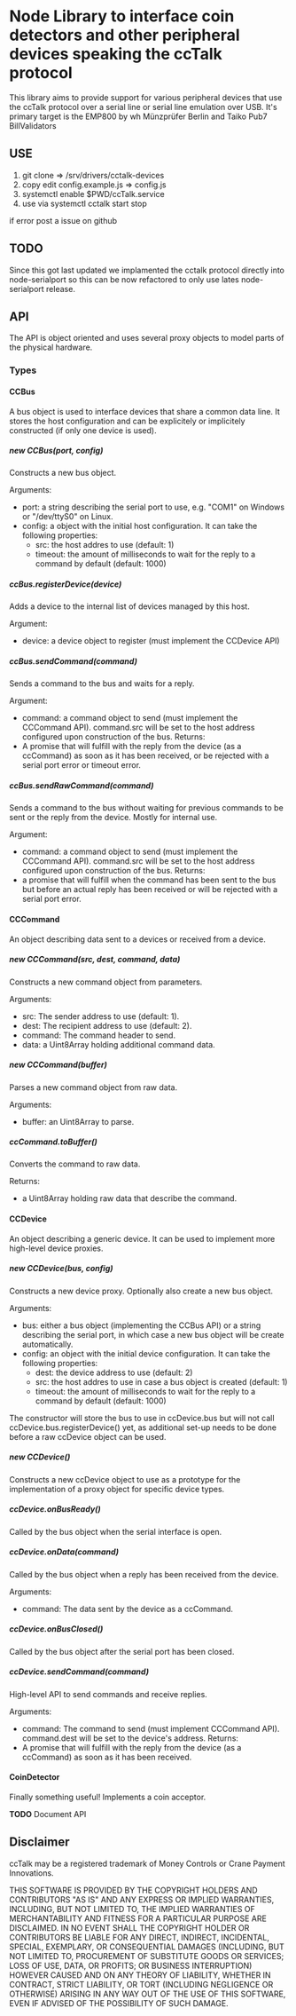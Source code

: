 Node Library to interface coin detectors and other peripheral devices speaking the ccTalk protocol
==================================================================================================

This library aims to provide support for various peripheral devices that use the ccTalk protocol
over a serial line or serial line emulation over USB. It's primary target is the EMP800 by
wh Münzprüfer Berlin and Taiko Pub7 BillValidators

## USE
1. git clone => /srv/drivers/cctalk-devices
2. copy edit config.example.js => config.js
3. systemctl enable $PWD/ccTalk.service
4. use via systemctl cctalk start stop

if error post a issue on github

## TODO
Since this got last updated we implamented the cctalk protocol directly into node-serialport
so this can be now refactored to only use lates node-serialport release.


API
---

The API is object oriented and uses several proxy objects to model parts of the physical hardware.

### Types

#### CCBus

A bus object is used to interface devices that share a common data line. It stores the host
configuration and can be explicitely or implicitely constructed (if only one device is used).

##### new CCBus(port, config)

Constructs a new bus object.

Arguments:
- port: a string describing the serial port to use, e.g. "COM1" on Windows or "/dev/ttyS0" on Linux.
- config: a object with the initial host configuration. It can take the following properties:
  - src: the host addres to use (default: 1)
  - timeout: the amount of milliseconds to wait for the reply to a command by default (default: 1000)

##### ccBus.registerDevice(device)

Adds a device to the internal list of devices managed by this host.

Argument:
- device: a device object to register (must implement the CCDevice API)

##### ccBus.sendCommand(command)

Sends a command to the bus and waits for a reply.

Argument:
- command: a command object to send (must implement the CCCommand API). command.src will be set to the
host address configured upon construction of the bus.
Returns:
- A promise that will fulfill with the reply from the device (as a ccCommand) as soon as it has been received,
or be rejected with a serial port error or timeout error.

##### ccBus.sendRawCommand(command)

Sends a command to the bus without waiting for previous commands to be sent or the reply from the device. Mostly
for internal use.

Argument:
- command: a command object to send (must implement the CCCommand API). command.src will be set to the
host address configured upon construction of the bus.
Returns:
- a promise that will fulfill when the command has been sent to the bus but before an actual reply has
been received or will be rejected with a serial port error.

#### CCCommand

An object describing data sent to a devices or received from a device.

##### new CCCommand(src, dest, command, data)

Constructs a new command object from parameters.

Arguments:
- src: The sender address to use (default: 1).
- dest: The recipient address to use (default: 2).
- command: The command header to send.
- data: a Uint8Array holding additional command data.

##### new CCCommand(buffer)

Parses a new command object from raw data.

Arguments:
- buffer: an Uint8Array to parse.

##### ccCommand.toBuffer()

Converts the command to raw data.

Returns:
- a Uint8Array holding raw data that describe the command.

#### CCDevice

An object describing a generic device. It can be used to implement more high-level device proxies.

##### new CCDevice(bus, config)

Constructs a new device proxy. Optionally also create a new bus object.

Arguments:
- bus: either a bus object (implementing the CCBus API) or a string describing the serial port, in which
case a new bus object will be create automatically.
- config: an object with the initial device configuration. It can take the following properties:
  - dest: the device address to use (default: 2)
  - src: the host addres to use in case a bus object is created (default: 1)
  - timeout: the amount of milliseconds to wait for the reply to a command by default (default: 1000)

The constructor will store the bus to use in ccDevice.bus but will not call ccDevice.bus.registerDevice() yet,
as additional set-up needs to be done before a raw ccDevice object can be used.

##### new CCDevice()

Constructs a new ccDevice object to use as a prototype for the implementation of a  proxy object for
specific device types.

##### ccDevice.onBusReady()

Called by the bus object when the serial interface is open.

##### ccDevice.onData(command)

Called by the bus object when a reply has been received from the device.

Arguments:
- command: The data sent by the device as a ccCommand.

##### ccDevice.onBusClosed()

Called by the bus object after the serial port has been closed.

##### ccDevice.sendCommand(command)

High-level API to send commands and receive replies.

Arguments:
- command: The command to send (must implement CCCommand API). command.dest will be set to the device's address.
Returns:
- A promise that will fulfill with the reply from the device (as a ccCommand) as soon as it has been received.

#### CoinDetector

Finally something useful! Implements a coin acceptor.

**TODO** Document API

Disclaimer
----------

ccTalk may be a registered trademark of Money Controls or Crane Payment Innovations.

THIS SOFTWARE IS PROVIDED BY THE COPYRIGHT HOLDERS AND CONTRIBUTORS "AS IS" AND ANY EXPRESS OR IMPLIED WARRANTIES, INCLUDING, BUT NOT LIMITED TO, THE IMPLIED WARRANTIES OF MERCHANTABILITY AND FITNESS FOR A PARTICULAR PURPOSE ARE DISCLAIMED. IN NO EVENT SHALL THE COPYRIGHT HOLDER OR CONTRIBUTORS BE LIABLE FOR ANY DIRECT, INDIRECT, INCIDENTAL, SPECIAL, EXEMPLARY, OR CONSEQUENTIAL DAMAGES (INCLUDING, BUT NOT LIMITED TO, PROCUREMENT OF SUBSTITUTE GOODS OR SERVICES; LOSS OF USE, DATA, OR PROFITS; OR BUSINESS INTERRUPTION) HOWEVER CAUSED AND ON ANY THEORY OF LIABILITY, WHETHER IN CONTRACT, STRICT LIABILITY, OR TORT (INCLUDING NEGLIGENCE OR OTHERWISE) ARISING IN ANY WAY OUT OF THE USE OF THIS SOFTWARE, EVEN IF ADVISED OF THE POSSIBILITY OF SUCH DAMAGE.
